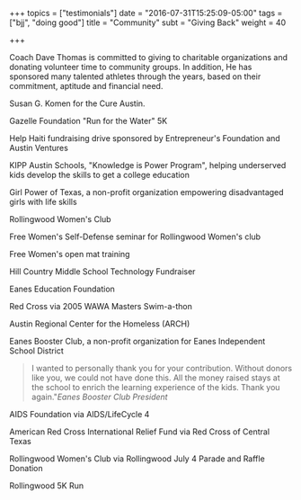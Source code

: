 +++
topics = ["testimonials"]
date = "2016-07-31T15:25:09-05:00"
tags = ["bjj", "doing good"]
title = "Community"
subt = "Giving Back"
weight = 40

+++

Coach Dave Thomas is committed to giving to charitable organizations and donating volunteer time to community groups. In addition, He has sponsored many talented athletes through the years, based on their commitment, aptitude and financial need.

Susan G. Komen for the Cure Austin.

Gazelle Foundation "Run for the Water" 5K

Help Haiti fundraising drive sponsored by Entrepreneur's Foundation and Austin Ventures

KIPP Austin Schools, "Knowledge is Power Program", helping underserved kids develop the skills to get a college education

Girl Power of Texas, a non-profit organization empowering disadvantaged girls with life skills

Rollingwood Women's Club

Free Women's Self-Defense seminar for Rollingwood Women's club

Free Women's open mat training

Hill Country Middle School Technology Fundraiser

Eanes Education Foundation

Red Cross via 2005 WAWA Masters Swim-a-thon

Austin Regional Center for the Homeless (ARCH)

Eanes Booster Club, a non-profit organization for Eanes Independent School District

>I wanted to personally thank you for your contribution. Without donors like you, we could not have done this. All the money raised stays at the school to enrich the learning experience of the kids. Thank you again."<cite>Eanes Booster Club President</cite>

AIDS Foundation via AIDS/LifeCycle 4

American Red Cross International Relief Fund via Red Cross of Central Texas

Rollingwood Women's Club via Rollingwood July 4 Parade and Raffle Donation

Rollingwood 5K Run
